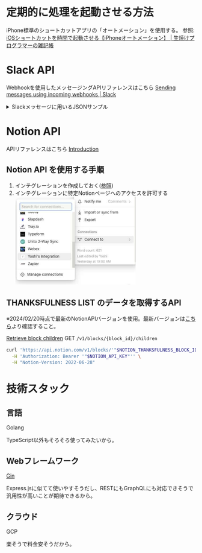 # 定期的に処理を起動させる方法

iPhone標準のショートカットアプリの「オートメーション」を使用する。
参照: [iOSショートカットを時間で起動させる【iPhoneオートメーション】 | 生焼けプログラマーの雑記帳](https://namayakegadget.com/2279/)

# Slack API

Webhookを使用したメッセージングAPIリファレンスはこちら
[Sending messages using incoming webhooks | Slack](https://api.slack.com/messaging/webhooks)

<details>
<summary>Slackメッセージに用いるJSONサンプル</summary>

```json
{
  "channel": "4-thanksfulness",
  "username": "Thanksfulness bot",
  "icon_emoji": ":gratitude-thank-you:",
  "attachments": [
    {
      "fallback": "Thanksfulness List",
      "color": "#ffb6c1",
      "blocks": [
        {
          "type": "header",
          "text": {
            "type": "plain_text",
            "text": ":heart_hands:感謝！:heart_hands:"
          }
        },
        {
          "type": "context",
          "elements": [
            {
              "type": "mrkdwn",
              "text": "5分間じっくり噛み締めよう:eyes:"
            }
          ]
        },
        {
          "type": "divider"
        },
        {
          "type": "rich_text",
          "elements": [
            {
              "type": "rich_text_list",
              "style": "bullet",
              "elements": [
                {
                  "type": "rich_text_section",
                  "elements": [
                    {
                      "type": "text",
                      "text": "item 1"
                    }
                  ]
                },
                {
                  "type": "rich_text_section",
                  "elements": [
                    {
                      "type": "text",
                      "text": "item 2: "
                    }
                  ]
                },
                {
                  "type": "rich_text_section",
                  "elements": [
                    {
                      "type": "text",
                      "text": "item 3: "
                    }
                  ]
                },
                {
                  "type": "rich_text_section",
                  "elements": [
                    {
                      "type": "text",
                      "text": "item 4: "
                    }
                  ]
                },
                {
                  "type": "rich_text_section",
                  "elements": [
                    {
                      "type": "text",
                      "text": "item 5: "
                    }
                  ]
                }
              ]
            }
          ]
        }
      ]
    }
  ]
}
```

</details>

# Notion API

APIリファレンスはこちら
[Introduction](https://developers.notion.com/reference/intro)

## Notion API を使用する手順

1. インテグレーションを作成しておく([参照](https://developers.notion.com/docs/create-a-notion-integration#create-your-integration-in-notion))
2. インテグレーションに特定Notionページへのアクセスを許可する
    <img src="img/Notionページパーミッション.jpg" width="320" alt="Notionページパーミッション">

## THANKSFULNESS LIST のデータを取得するAPI

※2024/02/20時点で最新のNotionAPIバージョンを使用。最新バージョンは[こちら](https://developers.notion.com/reference/changes-by-version)より確認すること。

[Retrieve block children](https://developers.notion.com/reference/get-block-children)
GET `/v1/blocks/{block_id}/children`

```bash
curl 'https://api.notion.com/v1/blocks/'"$NOTION_THANKSFULNESS_BLOCK_ID"'/children?page_size=100' \
  -H 'Authorization: Bearer '"$NOTION_API_KEY"'' \
  -H "Notion-Version: 2022-06-28"
```

# 技術スタック

## 言語

Golang

TypeScript以外もそろそろ使ってみたいから。

## Webフレームワーク

[Gin](https://gin-gonic.com/ja/)

Express.jsに似てて使いやすそうだし、RESTにもGraphQLにも対応できそうで汎用性が高いことが期待できるから。

## クラウド

GCP

楽そうで料金安そうだから。
